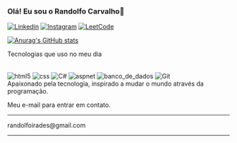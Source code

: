 
### Olá! Eu sou o Randolfo Carvalho👋

[![Linkedin](https://img.shields.io/badge/LinkedIn-0077B5?style=for-the-badge&logo=linkedin&logoColor=white)](https://www.linkedin.com/in/randolfo-carvalho-85206222b/)
[![Instagram](https://img.shields.io/badge/Instagram-E4405F?style=for-the-badge&logo=instagram&logoColor=white)](https://www.instagram.com/randolfo_oo/)
[![LeetCode](https://img.shields.io/badge/-LeetCode-FFA116?style=for-the-badge&logo=LeetCode&logoColor=black)](https://leetcode.com/Randolfo/)


[![Anurag's GitHub stats](https://github-readme-stats.vercel.app/api?username=RandolfoCarvalho)](https://github.com/RandolfoCarvalho/github-readme-stats)

Tecnologias que uso no meu dia
<div style="display: inline_block"> <br/>
<img align="center" alt="html5" src="https://img.shields.io/badge/HTML5-E34F26?style=for-the-badge&logo=html5&logoColor=white"/>
<img align="center" alt="css" src="https://img.shields.io/badge/CSS3-1572B6?style=for-the-badge&logo=css3&logoColor=white"/>
<img align="center" alt="C#" src="https://img.shields.io/badge/C%23-239120?style=for-the-badge&logo=c-sharp&logoColor=white"/>
<img align="center" alt="aspnet" src="https://img.shields.io/badge/ASP.NET-512BD4?style=for-the-badge&logo=.net&logoColor=white"/>
<img align="center" alt="banco_de_dados" src="https://img.shields.io/badge/MySQL-00000F?style=for-the-badge&logo=mysql&logoColor=white"/>
<img align="center" alt="Git" src="https://img.shields.io/badge/GitHub-100000?style=for-the-badge&logo=github&logoColor=white"/>
</div>
Apaixonado pela tecnologia, inspirado a mudar o mundo através da programação.

Meu e-mail para entrar em contato.
<hr>
randolfoirades@gmail.com
<hr>
